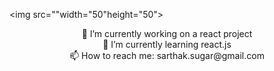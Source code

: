 <img src=""width="50"height="50">
<p align="center">
🔭 I’m currently working on a react project <br>
🌱 I’m currently learning react.js <br>
📫 How to reach me: sarthak.sugar@gmail.com
</p>

<!--
**sugarmse/sugarmse** is a ✨ _special_ ✨ repository because its `README.md` (this file) appears on your GitHub profile.

Here are some ideas to get you started:

- 🔭 I’m currently working on ...
- 🌱 I’m currently learning ...react.js
- 👯 I’m looking to collaborate on ...
- 🤔 I’m looking for help with ...
- 💬 Ask me about ...
- 📫 How to reach me: ...sarthak.sugar@gmail.com
- 😄 Pronouns: ...he/him
- ⚡ Fun fact: ...
-->
